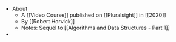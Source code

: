 - About
	- A [[Video Course]] published on [[Pluralsight]] in [[2020]]
	- By [[Robert Horvick]]
	- Notes: Sequel to [[Algorithms and Data Structures - Part 1]]
-